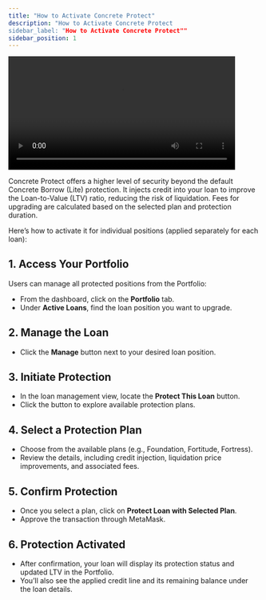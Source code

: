 ```yaml
---
title: "How to Activate Concrete Protect"
description: "How to Activate Concrete Protect
sidebar_label: "How to Activate Concrete Protect""
sidebar_position: 1
---
```


<video controls width="90%">
  <source src="/vid/enable-protect.mov"/>
</video>

Concrete Protect offers a higher level of security beyond the default Concrete Borrow (Lite) protection. It injects credit into your loan to improve the Loan-to-Value (LTV) ratio, reducing the risk of liquidation. Fees for upgrading are calculated based on the selected plan and protection duration.

Here’s how to activate it for individual positions (applied separately for each loan):

## 1. Access Your Portfolio

Users can manage all protected positions from the Portfolio:
- From the dashboard, click on the **Portfolio** tab.
- Under **Active Loans**, find the loan position you want to upgrade.

## 2. Manage the Loan

- Click the **Manage** button next to your desired loan position.

## 3. Initiate Protection

- In the loan management view, locate the **Protect This Loan** button.
- Click the button to explore available protection plans.

## 4. Select a Protection Plan

- Choose from the available plans (e.g., Foundation, Fortitude, Fortress).
- Review the details, including credit injection, liquidation price improvements, and associated fees.

## 5. Confirm Protection

- Once you select a plan, click on **Protect Loan with Selected Plan**.
- Approve the transaction through MetaMask.

## 6. Protection Activated

- After confirmation, your loan will display its protection status and updated LTV in the Portfolio.
- You’ll also see the applied credit line and its remaining balance under the loan details.
